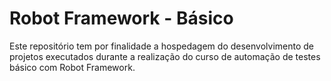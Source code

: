 # Robot Framework - Básico

Este repositório tem por finalidade a hospedagem do desenvolvimento de projetos executados durante a realização do curso de automação de testes básico com Robot Framework.
